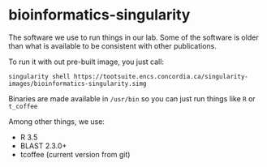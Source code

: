 # bioinformatics-singularity
The software we use to run things in our lab. Some of the software is older than what is available to be consistent with other publications.

To run it with out pre-built image, you just call:

```singularity shell https://tootsuite.encs.concordia.ca/singularity-images/bioinformatics-singularity.simg```

Binaries are made available in ```/usr/bin``` so you can just run things like ```R``` or ```t_coffee```

Among other things, we use:
 * R 3.5
 * BLAST 2.3.0+
 * tcoffee (current version from git)
